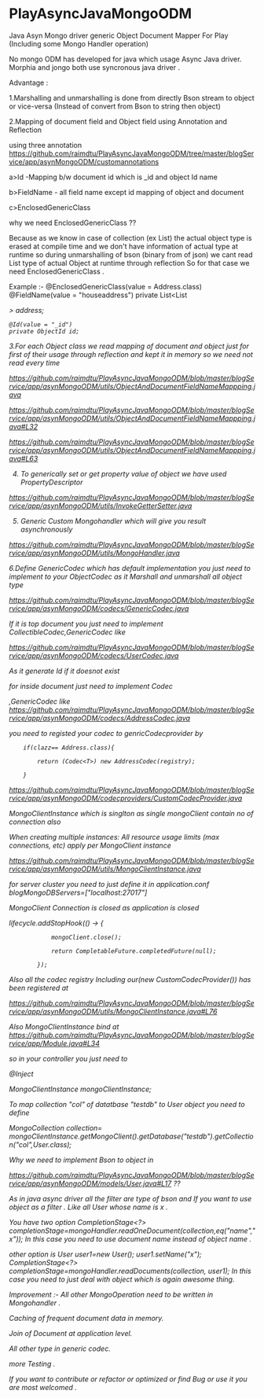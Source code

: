 # PlayAsyncJavaMongoODM
Java Asyn Mongo driver generic  Object Document Mapper For Play (Including some Mongo Handler operation)

No mongo ODM has developed for java which usage Async Java driver.
Morphia and jongo both use syncronous java driver .

Advantage :

1.Marshalling and unmarshalling is done from directly Bson stream to object or vice-versa (Instead of convert from Bson to string then object)

2.Mapping of document field and Object field using Annotation and Reflection

using  three annotation https://github.com/raimdtu/PlayAsyncJavaMongoODM/tree/master/blogService/app/asynMongoODM/customannotations

a>Id -Mapping b/w document id which is _id and object Id name

b>FieldName - all field name except id mapping of object and document

c>EnclosedGenericClass 

why we need EnclosedGenericClass ?? 

Because as we know in case of collection (ex List<String>) the actual object type is erased at compile time and we don't have information of actual type at runtime so during unmarshalling of bson (binary from of json) we cant read List<User> type of actual Object at runtime through reflection So for that case we need EnclosedGenericClass . 

Example :-
    @EnclosedGenericClass(value = Address.class)
    @FieldName(value = "houseaddress")
    private List<List<Address>> address;
    
    @Id(value = "_id")
    private ObjectId id;
    
3.For each Object class we read mapping of document and object just for first of their usage through reflection and kept it in memory so
we need not read every time

https://github.com/raimdtu/PlayAsyncJavaMongoODM/blob/master/blogService/app/asynMongoODM/utils/ObjectAndDocumentFieldNameMappping.java

https://github.com/raimdtu/PlayAsyncJavaMongoODM/blob/master/blogService/app/asynMongoODM/utils/ObjectAndDocumentFieldNameMappping.java#L32

https://github.com/raimdtu/PlayAsyncJavaMongoODM/blob/master/blogService/app/asynMongoODM/utils/ObjectAndDocumentFieldNameMappping.java#L63

4. To generically set or get property value of object we have used PropertyDescriptor

https://github.com/raimdtu/PlayAsyncJavaMongoODM/blob/master/blogService/app/asynMongoODM/utils/InvokeGetterSetter.java  

5. Generic Custom Mongohandler which will give you result asynchronously

https://github.com/raimdtu/PlayAsyncJavaMongoODM/blob/master/blogService/app/asynMongoODM/utils/MongoHandler.java

6.Define GenericCodec which has default implementation you just need to implement to your ObjectCodec as it  Marshall and unmarshall all object type

https://github.com/raimdtu/PlayAsyncJavaMongoODM/blob/master/blogService/app/asynMongoODM/codecs/GenericCodec.java

If it is top document you just need to implement CollectibleCodec<User>,GenericCodec like

https://github.com/raimdtu/PlayAsyncJavaMongoODM/blob/master/blogService/app/asynMongoODM/codecs/UserCodec.java

As it generate Id if it doesnot exist

for inside document just need to implement Codec<Address>,GenericCodec like
https://github.com/raimdtu/PlayAsyncJavaMongoODM/blob/master/blogService/app/asynMongoODM/codecs/AddressCodec.java

you need to registed your codec to genricCodecprovider by 

        if(clazz== Address.class){
        
            return (Codec<T>) new AddressCodec(registry);
            
        }
        
        
https://github.com/raimdtu/PlayAsyncJavaMongoODM/blob/master/blogService/app/asynMongoODM/codecproviders/CustomCodecProvider.java


MongoClientInstance which is singlton as single mongoClient contain no of connection also

When creating multiple instances: All resource usage limits (max connections, etc) apply per MongoClient instance

https://github.com/raimdtu/PlayAsyncJavaMongoODM/blob/master/blogService/app/asynMongoODM/utils/MongoClientInstance.java


for server cluster you need to just define it in application.conf 
blogMongoDBServers=["localhost:27017"]

MongoClient Connection is closed as application is closed 

lifecycle.addStopHook(() -> {

                mongoClient.close();
                
                return CompletableFuture.completedFuture(null);
                
            });

Also all the codec registry Including our(new CustomCodecProvider()) has been registered at

https://github.com/raimdtu/PlayAsyncJavaMongoODM/blob/master/blogService/app/asynMongoODM/utils/MongoClientInstance.java#L76

Also MongoClientInstance  bind at https://github.com/raimdtu/PlayAsyncJavaMongoODM/blob/master/blogService/app/Module.java#L34

so in your controller you just need to 

@Inject

MongoClientInstance mongoClientInstance;

To map collection "col" of datatbase "testdb" to User object you need to define

MongoCollection<User> collection=
                mongoClientInstance.getMongoClient().getDatabase("testdb").getCollection("col",User.class);
                

Why we need to implement Bson to object in

https://github.com/raimdtu/PlayAsyncJavaMongoODM/blob/master/blogService/app/asynMongoODM/models/User.java#L17 ??

As in java async driver all the filter are type of bson and If you want to use object as a filter .
Like all User whose name is x .

You have two option 
CompletionStage<?> completionStage=mongoHandler.readOneDocument(collection,eq("name","x"));
In this case you need to use document name instead of object name .

other option is
User user1=new User();
user1.setName("x");
CompletionStage<?> completionStage=mongoHandler.readDocuments(collection, user1);
In this case you need to just deal with object which is again awesome thing.

Improvement :-
All other MongoOperation need to be written in Mongohandler .

Caching of frequent document data in memory.

Join of Document at application level.

All other type in generic codec.

more Testing .



If you want to contribute or refactor or optimized or find Bug or use it you are most welcomed .
